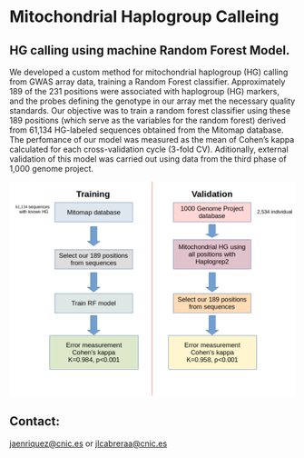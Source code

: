 # Mitochondrial Haplogroup Calleing
## HG calling using machine Random Forest Model.

We developed a custom method for mitochondrial haplogroup (HG) calling from GWAS array data, training a Random Forest classifier. Approximately 189 of the 231 positions were associated with haplogroup (HG) markers, and the probes defining the genotype in our array met the necessary quality standards. Our objective was to train a random forest classifier using these 189 positions (which serve as the variables for the random forest) derived from 61,134 HG-labeled sequences obtained from the Mitomap database. The perfomance of our model was measured as the mean of Cohen’s kappa calculated for each cross-validation cycle (3-fold CV). Aditionally, external validation of this model was carried out using data from the third phase of 1,000 genome project.

<p align="center">
  <img src="https://github.com/Cabrera-alarcon/GENOXPHOS/blob/master/HG_Caller_and_analysis/Train_validation_workflow.png" width="1000" title="hover text">
</p>




## Contact: 
jaenriquez@cnic.es or jlcabreraa@cnic.es 

